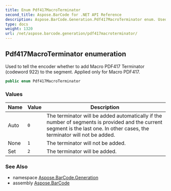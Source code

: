 ```yaml
---
title: Enum Pdf417MacroTerminator
second_title: Aspose.BarCode for .NET API Reference
description: Aspose.BarCode.Generation.Pdf417MacroTerminator enum. Used to tell the encoder whether to add Macro PDF417 Terminator codeword 922 to the segment. Applied only for Macro PDF417
type: docs
weight: 1320
url: /net/aspose.barcode.generation/pdf417macroterminator/
---
```

## Pdf417MacroTerminator enumeration

Used to tell the encoder whether to add Macro PDF417 Terminator (codeword 922) to the segment. Applied only for Macro PDF417.

```csharp
public enum Pdf417MacroTerminator
```

### Values

| Name | Value | Description |
| --- | --- | --- |
| Auto | `0` | The terminator will be added automatically if the number of segments is provided and the current segment is the last one. In other cases, the terminator will not be added. |
| None | `1` | The terminator will not be added. |
| Set | `2` | The terminator will be added. |

### See Also

* namespace [Aspose.BarCode.Generation](../../aspose.barcode.generation/)
* assembly [Aspose.BarCode](../../)


